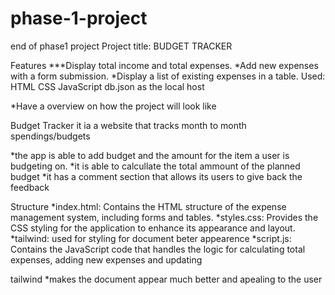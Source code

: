 # phase-1-project
end of phase1 project
Project title: BUDGET TRACKER

Features
***Display total income and total expenses.
*Add new expenses with a form submission.
*Display a list of existing expenses in a table.
Used:
HTML
CSS
JavaScript
db.json as the local host

*Have a overview on how the project will look like

Budget Tracker
it ia a website that tracks month to month spendings/budgets
    
*the app is able to add budget and the amount for the item a user is budgeting on.
*it is able to calcullate the total ammount of the planned budget
*it has a comment section that allows its users to give back the feedback

Structure
*index.html: Contains the HTML structure of the expense management system, including forms and tables.
*styles.css: Provides the CSS styling for the application to enhance its appearance and layout.
*tailwind: used for styling for document beter appearence
*script.js: Contains the JavaScript code that handles the logic for calculating total expenses, adding new expenses and updating
 

 tailwind
 *makes the document appear much better and apealing to the user
 